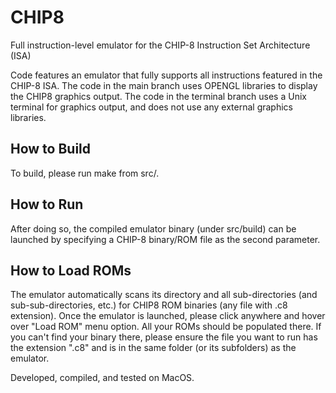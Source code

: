 # CHIP8
Full instruction-level emulator for the CHIP-8 Instruction Set Architecture (ISA)

Code features an emulator that fully supports all instructions featured in the CHIP-8 ISA.
The code in the main branch uses OPENGL libraries to display the CHIP8 graphics output. The code in the terminal branch uses a Unix terminal for graphics output, and does not use any external graphics libraries.

## How to Build
To build, please run make from src/.

## How to Run
After doing so, the compiled emulator binary (under src/build) can be launched by specifying a CHIP-8 binary/ROM file as the second parameter.

## How to Load ROMs
The emulator automatically scans its directory and all sub-directories (and sub-sub-directories, etc.) for CHIP8 ROM binaries (any file with .c8 extension). Once the emulator is launched, please click anywhere and hover over "Load ROM" menu option. All your ROMs should be populated there. If you can't find your binary there, please ensure the file you want to run has the extension ".c8" and is in the same folder (or its subfolders) as the emulator.

Developed, compiled, and tested on MacOS.

